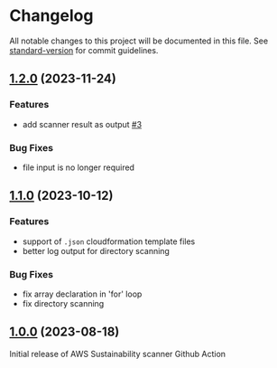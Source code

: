 # Changelog

All notable changes to this project will be documented in this file. See [standard-version](https://github.com/conventional-changelog/standard-version) for commit guidelines.

## [1.2.0](https://github.com/aws-actions/sustainability-scanner/compare/v1.1.0...v1.2.0) (2023-11-24)

### Features

- add scanner result as output [#3](https://github.com/aws-actions/sustainability-scanner/issues/3)

### Bug Fixes

- file input is no longer required

## [1.1.0](https://github.com/aws-actions/sustainability-scanner/compare/v1.0.0...v1.1.0) (2023-10-12)

### Features

- support of `.json` cloudformation template files
- better log output for directory scanning

### Bug Fixes

- fix array declaration in 'for' loop
- fix directory scanning

## [1.0.0](https://github.com/aws-actions/sustainability-scanner/tree/v1.0.0) (2023-08-18)

Initial release of AWS Sustainability scanner Github Action